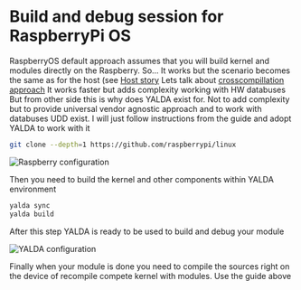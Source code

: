 # Build and debug session for RaspberryPi OS
RaspberryOS default approach assumes that you will build kernel and modules directly on the Raspberry. So... It works but the scenario becomes the same as
for the host (see [Host story](story_host.md)
Lets talk about [crosscompillation approach](https://www.raspberrypi.com/documentation/computers/linux_kernel.html#cross-compiling-the-kernel) It works faster but adds complexity working with HW databuses
But from other side this is why does YALDA exist for. Not to add complexity but to provide universal vendor agnostic approach and to work with databuses UDD exist.
I will just follow instructions from the guide and adopt YALDA to work with it
```bash
git clone --depth=1 https://github.com/raspberrypi/linux
```

![Raspberry configuration](images/story_rpios-config.gif)

Then you need to build the kernel and other components within YALDA environment
```bash
yalda sync
yalda build
```
After this step YALDA is ready to be used to build and debug your module

![YALDA configuration](images/story_debug-session.gif)

Finally when your module is done you need to compile the sources right on the device of recompile compete kernel with modules.
Use the guide above
